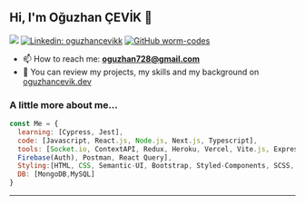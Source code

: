 <h2> Hi, I'm Oğuzhan ÇEVİK 👋</h2>


![](https://komarev.com/ghpvc/?username=worm-codes&color=yellow)
[![Linkedin: oguzhancevikk](https://img.shields.io/badge/-oguzhancevikk-blue?style=flat-square&logo=Linkedin&logoColor=white&link=https://www.linkedin.com/in/oguzhancevikk/)](https://www.linkedin.com/in/oguzhancevikk/)
[![GitHub worm-codes](https://img.shields.io/github/followers/worm-codes?label=follow&style=social)](https://github.com/worm-codes)

- 📫 How to reach me: **oguzhan728@gmail.com**
- 🌱 You can review my projects, my skills and my background on [oguzhancevik.dev](https://oguzhancevik.dev/)



###  A little more about me...  

```javascript
const Me = {
  learning: [Cypress, Jest],
  code: [Javascript, React.js, Node.js, Next.js, Typescript],
  tools: [Socket.io, ContextAPI, Redux, Heroku, Vercel, Vite.js, Express.js,
  Firebase(Auth), Postman, React Query],
  Styling:[HTML, CSS, Semantic-UI, Bootstrap, Styled-Components, SCSS, Motion Library, Ant Design, Material UI]
  DB: [MongoDB,MySQL]
}
```


---
